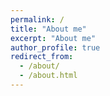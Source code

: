 ```yaml
---
permalink: /
title: "About me"
excerpt: "About me"
author_profile: true
redirect_from: 
  - /about/
  - /about.html
---
```


<!-- Abdullah Al-Shabili is a PhD student in the NYU Tandon School of Engineering, advised by [Prof. Ivan Selesnick](https://eeweb.engineering.nyu.edu/iselesni/). 
I received my B.Sc. and M.Sc. from Khalifa University, Abu Dhabi, UAE in 2015 and 2017, respectively. I recieved the Ernst Weber Fellowship.

I received the BS, MEE, and PhD degrees in Electrical Engineering in 1990, 1991, and 1996 from Rice University, Houston, TX. I joined Polytechnic University in 1997 (now NYU Tandon School of Engineering) where I am currently a Professor of Electrical and Computer Engineering. In 1997, I was a visiting professor at the University of Erlangen-Nurnberg, Germany.

I received an Alexander von Humboldt Fellowship in 1997, and a National Science Foundation Career award in 1999. In 2003 I received the Jacobs Excellence in Education Award from Polytechnic University. As a PhD student I received a DARPA-NDSEG fellowship in 1991. My PhD dissertation received the Budd Award for Best Engineering Thesis at Rice University in 1996 and an award from the Rice-TMC chapter of Sigma Xi.


I am a second-year PhD student at the University of Toronto, supervised by Dimitrios Hatzinakos. I am also a Postgraduate affiliate to the Vector Institute . My research interests lie at the intersection of signal processing and machine learning implemented in application for health care and biometrics. I am broadly interested in deep learning, generative models and computer vision. I graduated with a B.Sc./M.Sc, both in Electrical and Computer Engineering.

In past years, I have worked as a research fellow in the Visual Signal Analysis and Processing Center, KU, and Robotics Institute, KU and as an intern at ICUBE Laboratory at the University of Strasbourg. -->
